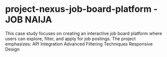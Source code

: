 # project-nexus-job-board-platform - JOB NAIJA
This case study focuses on creating an interactive job board platform where users can explore, filter, and apply for job postings. The project emphasizes:  API Integration Advanced Filtering Techniques Responsive Design


